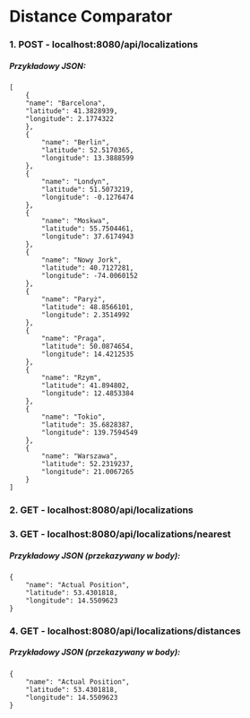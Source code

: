 # Distance Comparator

### 1. POST - localhost:8080/api/localizations
##### Przykładowy JSON: 
```
[
    {
	"name": "Barcelona",
	"latitude": 41.3828939,
	"longitude": 2.1774322
    },
    {
        "name": "Berlin",
        "latitude": 52.5170365,
        "longitude": 13.3888599
    },
    {
        "name": "Londyn",
        "latitude": 51.5073219,
        "longitude": -0.1276474
    },
    {
        "name": "Moskwa",
        "latitude": 55.7504461,
        "longitude": 37.6174943
    },
    {
        "name": "Nowy Jork",
        "latitude": 40.7127281,
        "longitude": -74.0060152
    },
    {
        "name": "Paryż",
        "latitude": 48.8566101,
        "longitude": 2.3514992
    },
    {
        "name": "Praga",
        "latitude": 50.0874654,
        "longitude": 14.4212535
    },
    {
        "name": "Rzym",
        "latitude": 41.894802,
        "longitude": 12.4853384
    },
    {
        "name": "Tokio",
        "latitude": 35.6828387,
        "longitude": 139.7594549
    },
    {
        "name": "Warszawa",
        "latitude": 52.2319237,
        "longitude": 21.0067265
    }
]
```

### 2. GET - localhost:8080/api/localizations
### 3. GET - localhost:8080/api/localizations/nearest
##### Przykładowy JSON (przekazywany w body): 
```
{
	"name": "Actual Position",
	"latitude": 53.4301818,
	"longitude": 14.5509623
}
```

### 4. GET - localhost:8080/api/localizations/distances
##### Przykładowy JSON (przekazywany w body): 
```
{
	"name": "Actual Position",
	"latitude": 53.4301818,
	"longitude": 14.5509623
}
```

